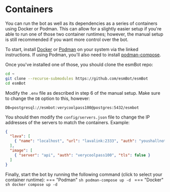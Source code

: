 # Containers
You can run the bot as well as its dependencies as a series of containers using Docker or Podman. This can allow for a slightly easier setup if you're able to run one of those two container runtimes; however, the manual setup is still recommended if you want more control over the bot.

To start, install [Docker](https://docs.docker.com/engine/install/#server) or [Podman](https://podman.io/docs/installation) on your system via the linked instructions. If using Podman, you'll also need to install [podman-compose](https://github.com/containers/podman-compose/blob/main/README.md#installation).

Once you've installed one of those, you should clone the esmBot repo:
```sh
cd ~
git clone --recurse-submodules https://github.com/esmBot/esmBot
cd esmBot
```
Modify the `.env` file as described in step 6 of the manual setup. Make sure to change the `DB` option to this, however:
```
DB=postgresql://esmbot:verycoolpass100@postgres:5432/esmbot
```
You should then modify the `config/servers.json` file to change the IP addresses of the servers to match the containers. Example:
```json
{
  "lava": [
    { "name": "localhost", "url": "lavalink:2333", "auth": "youshallnotpass" }
  ],
  "image": [
    { "server": "api", "auth": "verycoolpass100", "tls": false }
  ]
}
```
Finally, start the bot by running the following command (click to select your container runtime):
=== "Podman"
    ```sh
    podman-compose up -d
    ```
=== "Docker"
    ```sh
    docker compose up -d
    ```
